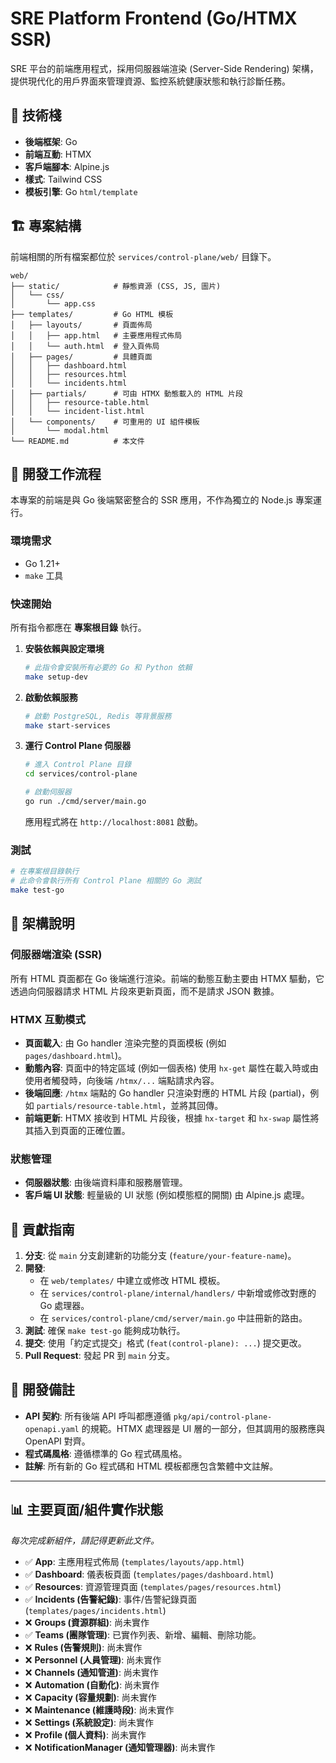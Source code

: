 # SRE Platform Frontend (Go/HTMX SSR)

SRE 平台的前端應用程式，採用伺服器端渲染 (Server-Side Rendering) 架構，提供現代化的用戶界面來管理資源、監控系統健康狀態和執行診斷任務。

## 🚀 技術棧

- **後端框架**: Go
- **前端互動**: HTMX
- **客戶端腳本**: Alpine.js
- **樣式**: Tailwind CSS
- **模板引擎**: Go `html/template`

## 🏗️ 專案結構

前端相關的所有檔案都位於 `services/control-plane/web/` 目錄下。

```
web/
├── static/            # 靜態資源 (CSS, JS, 圖片)
│   └── css/
│       └── app.css
├── templates/         # Go HTML 模板
│   ├── layouts/       # 頁面佈局
│   │   ├── app.html   # 主要應用程式佈局
│   │   └── auth.html  # 登入頁佈局
│   ├── pages/         # 具體頁面
│   │   ├── dashboard.html
│   │   ├── resources.html
│   │   └── incidents.html
│   ├── partials/      # 可由 HTMX 動態載入的 HTML 片段
│   │   ├── resource-table.html
│   │   └── incident-list.html
│   └── components/    # 可重用的 UI 組件模板
│       └── modal.html
└── README.md          # 本文件
```

## 🔧 開發工作流程

本專案的前端是與 Go 後端緊密整合的 SSR 應用，不作為獨立的 Node.js 專案運行。

### 環境需求

- Go 1.21+
- `make` 工具

### 快速開始

所有指令都應在 **專案根目錄** 執行。

1.  **安裝依賴與設定環境**
    ```bash
    # 此指令會安裝所有必要的 Go 和 Python 依賴
    make setup-dev
    ```

2.  **啟動依賴服務**
    ```bash
    # 啟動 PostgreSQL, Redis 等背景服務
    make start-services
    ```

3.  **運行 Control Plane 伺服器**
    ```bash
    # 進入 Control Plane 目錄
    cd services/control-plane

    # 啟動伺服器
    go run ./cmd/server/main.go
    ```
    應用程式將在 `http://localhost:8081` 啟動。

### 測試

```bash
# 在專案根目錄執行
# 此命令會執行所有 Control Plane 相關的 Go 測試
make test-go
```

## 🧩 架構說明

### 伺服器端渲染 (SSR)

所有 HTML 頁面都在 Go 後端進行渲染。前端的動態互動主要由 HTMX 驅動，它透過向伺服器請求 HTML 片段來更新頁面，而不是請求 JSON 數據。

### HTMX 互動模式

- **頁面載入**: 由 Go handler 渲染完整的頁面模板 (例如 `pages/dashboard.html`)。
- **動態內容**: 頁面中的特定區域 (例如一個表格) 使用 `hx-get` 屬性在載入時或由使用者觸發時，向後端 `/htmx/...` 端點請求內容。
- **後端回應**: `/htmx` 端點的 Go handler 只渲染對應的 HTML 片段 (partial)，例如 `partials/resource-table.html`，並將其回傳。
- **前端更新**: HTMX 接收到 HTML 片段後，根據 `hx-target` 和 `hx-swap` 屬性將其插入到頁面的正確位置。

### 狀態管理

- **伺服器狀態**: 由後端資料庫和服務層管理。
- **客戶端 UI 狀態**: 輕量級的 UI 狀態 (例如模態框的開關) 由 Alpine.js 處理。

## 🤝 貢獻指南

1.  **分支**: 從 `main` 分支創建新的功能分支 (`feature/your-feature-name`)。
2.  **開發**:
    - 在 `web/templates/` 中建立或修改 HTML 模板。
    - 在 `services/control-plane/internal/handlers/` 中新增或修改對應的 Go 處理器。
    - 在 `services/control-plane/cmd/server/main.go` 中註冊新的路由。
3.  **測試**: 確保 `make test-go` 能夠成功執行。
4.  **提交**: 使用「約定式提交」格式 (`feat(control-plane): ...`) 提交更改。
5.  **Pull Request**: 發起 PR 到 `main` 分支。

## 📝 開發備註

- **API 契約**: 所有後端 API 呼叫都應遵循 `pkg/api/control-plane-openapi.yaml` 的規範。HTMX 處理器是 UI 層的一部分，但其調用的服務應與 OpenAPI 對齊。
- **程式碼風格**: 遵循標準的 Go 程式碼風格。
- **註解**: 所有新的 Go 程式碼和 HTML 模板都應包含繁體中文註解。

---

## 📊 主要頁面/組件實作狀態

*每次完成新組件，請記得更新此文件。*

- ✅ **App**: 主應用程式佈局 (`templates/layouts/app.html`)
- ✅ **Dashboard**: 儀表板頁面 (`templates/pages/dashboard.html`)
- ✅ **Resources**: 資源管理頁面 (`templates/pages/resources.html`)
- ✅ **Incidents (告警紀錄)**: 事件/告警紀錄頁面 (`templates/pages/incidents.html`)
- ❌ **Groups (資源群組)**: 尚未實作
- ✅ **Teams (團隊管理)**: 已實作列表、新增、編輯、刪除功能。
- ❌ **Rules (告警規則)**: 尚未實作
- ❌ **Personnel (人員管理)**: 尚未實作
- ❌ **Channels (通知管道)**: 尚未實作
- ❌ **Automation (自動化)**: 尚未實作
- ❌ **Capacity (容量規劃)**: 尚未實作
- ❌ **Maintenance (維護時段)**: 尚未實作
- ❌ **Settings (系統設定)**: 尚未實作
- ❌ **Profile (個人資料)**: 尚未實作
- ❌ **NotificationManager (通知管理器)**: 尚未實作
